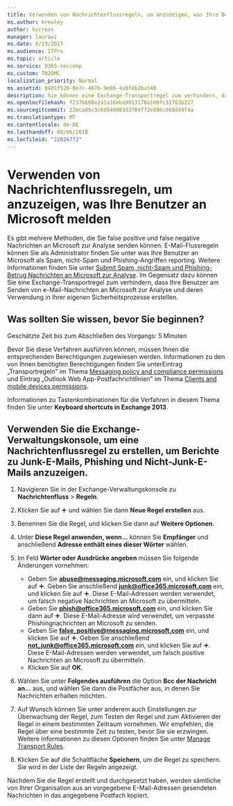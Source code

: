 ```yaml
---
title: Verwenden von Nachrichtenflussregeln, um anzuzeigen, was Ihre Benutzer an Microsoft melden
ms.author: krowley
author: kccross
manager: laurawi
ms.date: 8/23/2017
ms.audience: ITPro
ms.topic: article
ms.service: O365-seccomp
ms.custom: TN2DMC
localization_priority: Normal
ms.assetid: 8401f520-8e7c-467b-9e06-4a9fdb2ba548
description: Sie können eine Exchange-Transportregel zum verhindern, dass Ihre Benutzer am Senden von e-Mail-Nachrichten an Microsoft zur Analyse und deren Verwendung in Ihrer eigenen Sicherheitsprozesse erstellen
ms.openlocfilehash: f2376668e2a1a16eba9913178a100fc31763b227
ms.sourcegitcommit: 22bca85c3c6d946083d3784f72e886c068d49f4a
ms.translationtype: MT
ms.contentlocale: de-DE
ms.lasthandoff: 08/06/2018
ms.locfileid: "22026772"
---
```

# <a name="use-mail-flow-rules-to-see-what-your-users-are-reporting-to-microsoft"></a>Verwenden von Nachrichtenflussregeln, um anzuzeigen, was Ihre Benutzer an Microsoft melden

Es gibt mehrere Methoden, die Sie false positive und false negative Nachrichten an Microsoft zur Analyse senden können. E-Mail-Flussregeln können Sie als Administrator finden Sie unter was Ihre Benutzer an Microsoft als Spam, nicht-Spam und Phishing-Angriffen reporting. Weitere Informationen finden Sie unter [Submit Spam, nicht-Spam und Phishing-Betrug Nachrichten an Microsoft zur Analyse](submit-spam-non-spam-and-phishing-scam-messages-to-microsoft-for-analysis.md). Im Gegensatz dazu können Sie eine Exchange-Transportregel zum verhindern, dass Ihre Benutzer am Senden von e-Mail-Nachrichten an Microsoft zur Analyse und deren Verwendung in Ihrer eigenen Sicherheitsprozesse erstellen.
  
## <a name="what-do-you-need-to-know-before-you-begin"></a>Was sollten Sie wissen, bevor Sie beginnen?
<a name="sectionSection0"> </a>

Geschätzte Zeit bis zum Abschließen des Vorgangs: 5 Minuten
  
Bevor Sie diese Verfahren ausführen können, müssen Ihnen die entsprechenden Berechtigungen zugewiesen werden. Informationen zu den von Ihnen benötigten Berechtigungen finden Sie unterEintrag „Transportregeln" im Thema [Messaging policy and compliance permissions](http://technet.microsoft.com/library/ec4d3b9f-b85a-4cb9-95f5-6fc149c3899b.aspx) und Eintrag „Outlook Web App-Postfachrichtlinien" im Thema [Clients and mobile devices permissions](http://technet.microsoft.com/library/57eca42a-5a7f-4c65-89f0-7a84f2dbea19.aspx). 
  
Informationen zu Tastenkombinationen für die Verfahren in diesem Thema finden Sie unter **Keyboard shortcuts in Exchange 2013**.
  
## <a name="use-the-eac-to-create-a-mail-flow-rule-to-view-users-manual-junk-phishing-and-not-junk-reports"></a>Verwenden Sie die Exchange-Verwaltungskonsole, um eine Nachrichtenflussregel zu erstellen, um Berichte zu Junk-E-Mails, Phishing und Nicht-Junk-E-Mails anzuzeigen.
<a name="sectionSection1"> </a>

1. Navigieren Sie in der Exchange-Verwaltungskonsole zu **Nachrichtenfluss** \> **Regeln**.
    
2. Klicken Sie auf ![Hinzufügen (Symbol)](media/ITPro-EAC-AddIcon.png) und wählen Sie dann **Neue Regel erstellen** aus.
    
3. Benennen Sie die Regel, und klicken Sie dann auf **Weitere Optionen**.
    
4. Unter **Diese Regel anwenden, wenn...** können Sie **Empfänger** und anschließend **Adresse enthält eines dieser Wörter** wählen.
    
5. Im Feld **Wörter oder Ausdrücke angeben** müssen Sie folgende Änderungen vornehmen: 
    - Geben Sie **abuse@messaging.microsoft.com** ein, und klicken Sie auf ![Hinzufügen (Symbol)](media/ITPro-EAC-AddIcon.png). Geben Sie anschließend **junk@office365.microsoft.com** ein, und klicken Sie auf ![Hinzufügen (Symbol)](media/ITPro-EAC-AddIcon.png). Diese E-Mail-Adressen werden verwendet, um falsch negative Nachrichten an Microsoft zu übermitteln.
    - Geben Sie **phish@office365.microsoft.com** ein, und klicken Sie dann auf ![Hinzufügen (Symbol)](media/ITPro-EAC-AddIcon.png). Diese E-Mail-Adresse wird verwendet, um verpasste Phishingnachrichten an Microsoft zu senden.
    - Geben Sie **false_positive@messaging.microsoft.com** ein, und klicken Sie auf ![Hinzufügen (Symbol)](media/ITPro-EAC-AddIcon.png). Geben Sie anschließend **not_junk@office365.microsoft.com** ein, und klicken Sie auf ![Hinzufügen (Symbol)](media/ITPro-EAC-AddIcon.png). Diese E-Mail-Adressen werden verwendet, um falsch positive Nachrichten an Microsoft zu übermitteln.
    - Klicken Sie auf **OK**.
    
6. Wählen Sie unter **Folgendes ausführen** die Option **Bcc der Nachricht an...** aus, und wählen Sie dann die Postfächer aus, in denen Sie Nachrichten erhalten möchten. 
    
7. Auf Wunsch können Sie unter anderem auch Einstellungen zur Überwachung der Regel, zum Testen der Regel und zum Aktivieren der Regel in einem bestimmten Zeitraum vornehmen. Wir empfehlen, die Regel über eine bestimmte Zeit zu testen, bevor Sie sie erzwingen. Weitere Informationen zu diesen Optionen finden Sie unter [Manage Transport Rules](http://technet.microsoft.com/library/e7a81372-b6d7-4d1f-bc9e-a845a7facac2.aspx). 
    
8. Klicken Sie auf die Schaltfläche **Speichern**, um die Regel zu speichern. Sie wird in der Liste der Regeln angezeigt. 
    
Nachdem Sie die Regel erstellt und durchgesetzt haben, werden sämtliche von Ihrer Organisation aus an vorgegebene E-Mail-Adressen gesendeten Nachrichten in das angegebene Postfach kopiert.
  


